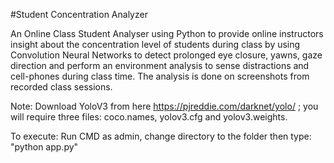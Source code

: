 #Student Concentration Analyzer

An Online Class Student Analyser using Python to provide online instructors insight about the concentration level of students during class by using Convolution Neural Networks to detect prolonged eye closure, yawns, gaze direction and perform an environment analysis to sense distractions and cell-phones during class time. The analysis is done on screenshots from recorded class sessions.

Note:
Download YoloV3 from here https://pjreddie.com/darknet/yolo/ ; you will require three files: coco.names, yolov3.cfg and yolov3.weights.

To execute: Run CMD as admin, change directory to the folder then type: "python app.py"
